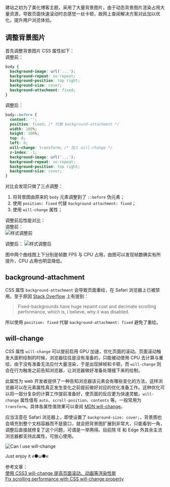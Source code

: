 建站之初为了美化博客主题，采用了大量背景图片，由于动态背景图片渲染占用大量资源，导致页面快速滚动时总感觉一丝卡顿，故网上查阅解决方案对此加以优化，提升用户浏览体验。<!-- more -->

## 调整背景图片

首先调整背景图片 CSS 属性如下：  
调整前：

```css
body {
  background-image: url('...');
  background-repeat: no-repeat;
  background-position: top right;
  background-size: cover;
  background-attachment: fixed;
}
```  

调整后：

```css
body::before {
  content: '';
  position: fixed; /* 代替 background-attachment */
  width: 100%;
  height: 100%;
  top: 0;
  left: 0;
  will-change: transform; /* 加入 will-change */
  z-index: -1;
  background-image: url('...');
  background-repeat: no-repeat;
  background-position: top right;
  background-size: cover;
}
```  

对比会发现只做了三点调整：

1. 将背景图由原来的 `body` 元素调整到了 `::before` 伪元素；
2. 使用 `position: fixed` 代替 `background-attachment: fixed`；
3. 使用 `will-change` 属性；

调整前后性能对比：  
调整前：  
![样式调整前](https://dn-coding-net-production-pp.qbox.me/53696b96-f525-4d21-81fb-de62dd0d72c5.png)

调整后：
![样式调整后](https://dn-coding-net-production-pp.qbox.me/a35140d0-2da7-4496-8d8b-758c4c353e5a.png)

图中两个曲线图上下分别是帧数 FPS 与 CPU 占用，由图可以发现帧数确实有所提升，CPU 占用也明显降低。

## background-attachment

CSS 属性 `background-attachment` 会导致页面重绘，在 Safari 浏览器上已被禁用。至于原因 [Stack Overflow]((//stackoverflow.com/questions/19045364/fixed-body-background-scrolls-with-the-page-on-ios7)) 上有提到：
> Fixed-backgrounds have huge repaint cost and decimate scrolling performance, which is, I believe, why it was disabled.

所以使用 `position: fixed` 代替 `background-attachment: fixed` 避免了重绘。

## will-change

CSS 属性 `will-change` 可以提前启用 GPU 加速，优化页面的滚动。页面滚动触发大面积绘制的时候，浏览器往往是没有准备的，只能被动使用 CPU 去计算与重绘，由于没有准备无法应付大量渲染，于是出现掉帧和卡顿，而 `will-change` 则会在行为触发之前告知浏览器，让浏览器做好准备处理接下来的绘制。

此属性为 web 开发者提供了一种告知浏览器该元素会有哪些变化的方法，这样浏览器可以在元素属性真正发生变化之前提前做好对应的优化准备工作。这种优化可以将一部分复杂的计算工作提前准备好，使页面的反应更为快速灵敏。`will-change` 属性值有 `auto`、`scroll-position`、`contents` 等。一般常用为 `transform`。具体各属性值效果可以查阅 [MDN will-change](//developer.mozilla.org/zh-CN/docs/Web/CSS/will-change)。

应当注意在 Safari 浏览器上，即使设置了 `background-size: cover;`，背景图也会填充到整个文档容器而不是窗口，就会把背景图扩展到非常大，只能看到一角，调整后直接就修复了这个问题，可谓是一举两得。目前除 IE 和 Edge 外其余主流浏览器都支持此属性，可放心使用。

![Can I use will-change](https://dn-coding-net-production-pp.qbox.me/6fc0b2ed-851f-4997-9003-bef7310c5125.png)

Just enjoy it ฅ●ω●ฅ

参考文章：  
[使用 CSS3 will-change 提高页面滚动、动画等渲染性能](//www.zhangxinxu.com/wordpress/2015/11/css3-will-change-improve-paint/)  
[Fix scrolling performance with CSS will-change property](//www.fourkitchens.com/blog/article/fix-scrolling-performance-css-will-change-property/)
<!--stackedit_data:
eyJoaXN0b3J5IjpbLTEwOTA1NTQ3MDZdfQ==
-->
